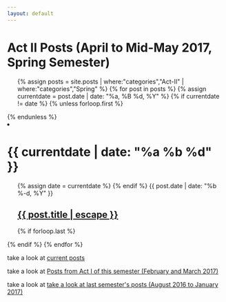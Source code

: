 ```yaml
---
layout: default
---
```


<style>
  .post-list > ul > li {
    display: inline-block;
    border: dashed 0.1em #555;
    border-radius: 1.5em;
    padding: 0.7em;
    max-width: 13em;
  }
  .post-list li.computer-lab {
    background-color: #FDE;
  }
</style>

<div class="home">
  <h1 class="page-heading">Act II Posts (April to Mid-May 2017, Spring Semester)</h1>

  <ul class="post-list">
    {% assign posts = site.posts | where:"categories","Act-II" | where:"categories","Spring" %}
    {% for post in posts %}
      {% assign currentdate = post.date | date: "%a, %B %d, %Y" %}
      {% if currentdate != date %}
      {% unless forloop.first %}</ul>{% endunless %}
      <li>
        <h1>{{ currentdate | date: "%a %b %d" }}</h1>
      </li>
      <ul>
      {% assign date = currentdate %}
      {% endif %}
      <li{% if post.computer-lab == true %} class="computer-lab"{% endif %}>
        <span class="post-meta">{{ post.date | date: "%b %-d, %Y" }}</span>
        <h2>
          <a class="post-link" href="{{ post.url | prepend: site.baseurl }}">
            {{ post.title | escape }}
          </a>
        </h2>
      </li>
      {% if forloop.last %}</ul>{% endif %}
    {% endfor %}
  </ul>


  <p>take a look at <a href="{{ "/" | prepend: site.baseurl }}">current posts</a></p>

  <p>take a look at <a href="{{ "/archive-2017-Spring-Act-I/" | prepend: site.baseurl }}">Posts from Act I of this semester (February and March 2017)</a></p>
  <p>take a look at <a href="{{ "/archive-2016-fall/" | prepend: site.baseurl }}">take a look at last semester's posts (August 2016 to January 2017)</a></p>

</div>


